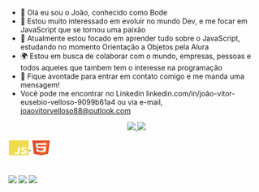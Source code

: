 - 👋 Olá eu sou o João, conhecido como Bode
- 👀 Estou muito interessado em evoluir no mundo Dev, e me focar em JavaScript que se tornou uma paixão
- 🌱 Atualmente estou focado em aprender tudo sobre o JavaScript, estudando no momento Orientação a Objetos pela Alura
- 🌍 Estou em busca de colaborar com o mundo, empresas, pessoas e todos aqueles que tambem tem o interesse na programação
- 💚 Fique avontade para entrar em contato comigo e me manda uma mensagem!
- Você pode me encontrar no Linkedin linkedin.com/in/joão-vitor-eusebio-velloso-9099b61a4 ou via e-mail, joaovitorvelloso88@outlook.com

<div align="center">
  <a href="https://github.com/Bode0800">
  <img height="180em" src="https://github-readme-stats.vercel.app/api?username=Bode0800&show_icons=true&theme=dark&include_all_commits=true&count_private=true"/>
  <img height="180em" src="https://github-readme-stats.vercel.app/api/top-langs/?username=Bode0800&layout=compact&langs_count=7&theme=dark"/>
</div>
<div style="display: inline_block"><br>
  <img align="center" alt="Bode-Js" height="30" width="40" src="https://raw.githubusercontent.com/devicons/devicon/master/icons/javascript/javascript-plain.svg">
  <img align="center" alt="Bode-HTML" height="30" width="40" src="https://raw.githubusercontent.com/devicons/devicon/master/icons/html5/html5-original.svg">
</div>

  #
  
<div> 
  <a href="https://www.instagram.com/_jon.jones/" target="_blank"><img src="https://img.shields.io/badge/-Instagram-%23E4405F?style=for-the-badge&logo=instagram&logoColor=white" target="_blank"></a>
  <a href = "mailto:joaovitorvelloso88@outlook.com"><img src="https://img.shields.io/badge/-Gmail-%23333?style=for-the-badge&logo=gmail&logoColor=white" target="_blank"></a>
  <a href="linkedin.com/in/joão-vitor-eusebio-velloso-9099b61a4" target="_blank"><img src="https://img.shields.io/badge/-LinkedIn-%230077B5?style=for-the-badge&logo=linkedin&logoColor=white" target="_blank"></a> 

</div>
